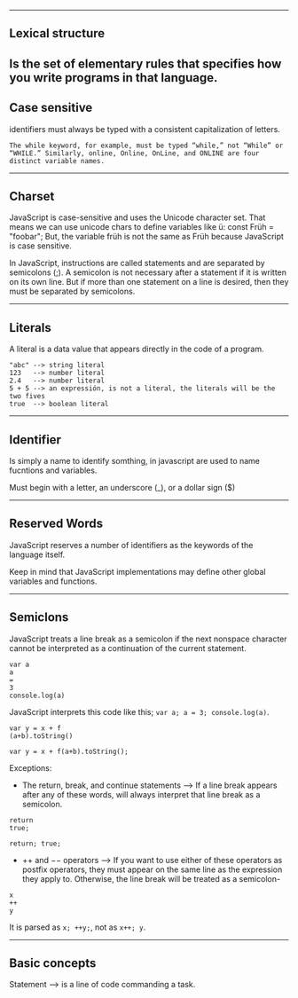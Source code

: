 
--------------------
Lexical structure
--------------------
Is the set of elementary rules that specifies how you write programs in that language.
--------------------
Case sensitive
--------------------
identifiers must always be typed with a consistent capitalization of letters.
```
The while keyword, for example, must be typed “while,” not “While” or “WHILE.” Similarly, online, Online, OnLine, and ONLINE are four distinct variable names.
```
--------------------
Charset
--------------------
JavaScript is case-sensitive and uses the Unicode character set. That means we can use unicode chars to define variables like ü:
const Früh = "foobar";
But, the variable früh is not the same as Früh because JavaScript is case sensitive.

In JavaScript, instructions are called statements and are separated by semicolons (;). A semicolon is not necessary after a statement if it is written on its own line. But if more than one statement on a line is desired, then they must be separated by semicolons.

--------------------
Literals
--------------------
A literal is a data value that appears directly in the code of a program.
```
"abc" --> string literal
123   --> number literal
2.4   --> number literal
5 + 5 --> an expressión, is not a literal, the literals will be the two fives
true  --> boolean literal
```

--------------------
Identifier
--------------------
Is simply a name to identify somthing, in javascript are used to name fucntions and variables. 

Must begin with a letter, an underscore (_), or a dollar sign ($)

--------------------
Reserved Words
--------------------
JavaScript reserves a number of identifiers as the keywords of the language itself.

Keep in mind that JavaScript implementations may define other global variables and functions.

--------------------
Semiclons
--------------------
JavaScript treats a line break as a semicolon if the next nonspace character cannot be interpreted as a continuation of the current statement.
```
var a 
a 
=
3
console.log(a)
```
JavaScript interprets this code like this; `var a; a = 3; console.log(a)`.
```
var y = x + f 
(a+b).toString()
```
`var y = x + f(a+b).toString();`

Exceptions:
- The return, break, and continue statements --> If a line break appears after any of these words, will always interpret that line break as a semicolon. 
```
return 
true;
```
`return; true;`
- ++ and −− operators --> If you want to use either of these operators as postfix operators, they must appear on the same line as the expression they apply to. Otherwise, the line break will be treated as a semicolon-
```
x
++
y
```
It is parsed as `x; ++y;`, not as `x++; y`.

--------------------
Basic concepts
--------------------
Statement --> is a line of code commanding a task.
